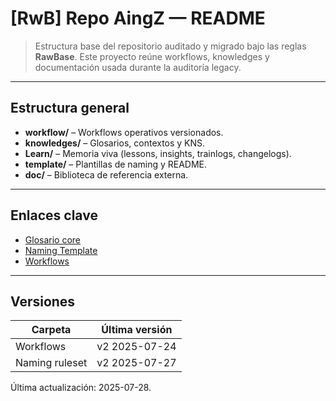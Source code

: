 # [RwB] Repo AingZ — README

> Estructura base del repositorio auditado y migrado bajo las reglas **RawBase**.
> Este proyecto reúne workflows, knowledges y documentación usada durante la auditoría legacy.

---

## Estructura general
- **workflow/** – Workflows operativos versionados.
- **knowledges/** – Glosarios, contextos y KNS.
- **Learn/** – Memoria viva (lessons, insights, trainlogs, changelogs).
- **template/** – Plantillas de naming y README.
- **doc/** – Biblioteca de referencia externa.

---

## Enlaces clave
 - [Glosario core](knowledges/glossary/rw_b_glosario_code_v_0_core.md)
 - [Naming Template](template/naming/rw_b_naming_template_v_1.md)
 - [Workflows](workflow/)

---

## Versiones
| Carpeta | Última versión |
| ------- | -------------- |
| Workflows | v2 2025-07-24 |
| Naming ruleset | v2 2025-07-27 |


Última actualización: 2025-07-28.